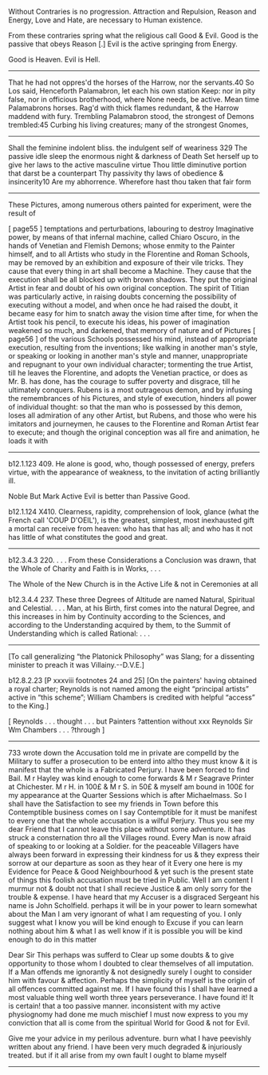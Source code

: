 
Without Contraries is no progression. Attraction and Repulsion, Reason and Energy, Love and Hate, are necessary to Human existence.

From these contraries spring what the religious call Good & Evil. Good is the passive that obeys Reason [.] Evil is the active springing from Energy.

Good is Heaven. Evil is Hell.


---
That he had not oppres'd the horses of the Harrow, nor the servants.40
So Los said, Henceforth Palamabron, let each his own station
Keep: nor in pity false, nor in officious brotherhood, where
None needs, be active. Mean time Palamabrons horses.
Rag'd with thick flames redundant, & the Harrow maddend with fury.
Trembling Palamabron stood, the strongest of Demons trembled:45
Curbing his living creatures; many of the strongest Gnomes,

---
Shall the feminine indolent bliss. the indulgent self of weariness
329
The passive idle sleep the enormous night & darkness of Death
Set herself up to give her laws to the active masculine virtue
Thou little diminutive portion that darst be a counterpart
Thy passivity thy laws of obedience & insincerity10
Are my abhorrence. Wherefore hast thou taken that fair form

---
These Pictures, among numerous others painted for experiment, were the result of

[ page55 ]
temptations and perturbations, labouring to destroy Imaginative power, by means of that infernal machine, called Chiaro Oscuro, in the hands of Venetian and Flemish Demons; whose enmity to the Painter himself, and to all Artists who study in the Florentine and Roman Schools, may be removed by an exhibition and exposure of their vile tricks. They cause that every thing in art shall become a Machine. They cause that the execution shall be all blocked up with brown shadows. They put the original Artist in fear and doubt of his own original conception. The spirit of Titian was particularly active, in raising doubts concerning the possibility of executing without a model, and when once he had raised the doubt, it became easy for him to snatch away the vision time after time, for when the Artist took his pencil, to execute his ideas, his power of imagination weakened so much, and darkened, that memory of nature and of Pictures
[ page56 ]
of the various Schools possessed his mind, instead of appropriate execution, resulting from the inventions; like walking in another man's style, or speaking or looking in another man's style and manner, unappropriate and repugnant to your own individual character; tormenting the true Artist, till he leaves the Florentine, and adopts the Venetian practice, or does as Mr. B. has done, has the courage to suffer poverty and disgrace, till he ultimately conquers.
Rubens is a most outrageous demon, and by infusing the remembrances of his Pictures, and style of execution, hinders all power of individual thought: so that the man who is possessed by this demon, loses all admiration of any other Artist, but Rubens, and those who were his imitators and journeymen, he causes to the Florentine and Roman Artist fear to execute; and though the original conception was all fire and animation, he loads it with

---
b12.1.123
409. He alone is good, who, though possessed of energy, prefers virtue, with the appearance of weakness, to the invitation of acting brilliantly ill.

Noble But Mark Active Evil is better than Passive Good.

b12.1.124
X410. Clearness, rapidity, comprehension of look, glance (what the French call 'COUP D'OEIL'), is the greatest, simplest, most inexhausted gift a mortal can receive from heaven: who has that has all; and who has it not has little of what constitutes the good and great.

---
b12.3.4.3
220. . . . From these Considerations a Conclusion was drawn, that the Whole of Charity and Faith is in Works, . . .

The Whole of the New Church is in the Active Life & not in Ceremonies at all

b12.3.4.4
237. These three Degrees of Altitude are named Natural, Spiritual and Celestial. . . . Man, at his Birth, first comes into the natural Degree, and this increases in him by Continuity according to the Sciences, and according to the Understanding acquired by them, to the Summit of Understanding which is called Rational: . . .

---
[To call generalizing “the Platonick Philosophy” was Slang; for a dissenting minister to preach it was Villainy.--D.V.E.]

b12.8.2.23
[P xxxviii footnotes 24 and 25] [On the painters' having obtained a royal charter; Reynolds is not named among the eight “principal artists” active in “this scheme”; William Chambers is credited with helpful “access” to the King.]

[ Reynolds . . . thought . . . but Painters ?attention without xxx Reynolds Sir Wm Chambers . . . ?through ]


---
733
wrote down the Accusation told me in private are compelld by the Military to suffer a prosecution to be enterd into altho they must know & it is manifest that the whole is a Fabricated Perjury. I have been forced to find Bail. M r Hayley was kind enough to come forwards & M r Seagrave Printer at Chichester. M r H. in 100£ & M r S. in 50£ & myself am bound in 100£ for my appearance at the Quarter Sessions which is after Michaelmass. So I shall have the Satisfaction to see my friends in Town before this Contemptible business comes on I say Contemptible for it must be manifest to every one that the whole accusation is a wilful Perjury. Thus you see my dear Friend that I cannot leave this place without some adventure. it has struck a consternation thro all the Villages round. Every Man is now afraid of speaking to or looking at a Soldier. for the peaceable Villagers have always been forward in expressing their kindness for us & they express their sorrow at our departure as soon as they hear of it Every one here is my Evidence for Peace & Good Neighbourhood & yet such is the present state of things this foolish accusation must be tried in Public. Well I am content I murmur not & doubt not that I shall recieve Justice & am only sorry for the trouble & expense. I have heard that my Accuser is a disgraced Sergeant his name is John Scholfield. perhaps it will be in your power to learn somewhat about the Man I am very ignorant of what I am requesting of you. I only suggest what I know you will be kind enough to Excuse if you can learn nothing about him & what I as well know if it is possible you will be kind enough to do in this matter

Dear Sir This perhaps was sufferd to Clear up some doubts & to give opportunity to those whom I doubted to clear themselves of all imputation. If a Man offends me ignorantly & not designedly surely I ought to consider him with favour & affection. Perhaps the simplicity of myself is the origin of all offences committed against me. If I have found this I shall have learned a most valuable thing well worth three years perseverance. I have found it! It is certain! that a too passive manner. inconsistent with my active physiognomy had done me much mischief I must now express to you my conviction that all is come from the spiritual World for Good & not for Evil.

Give me your advice in my perilous adventure. burn what I have peevishly written about any friend. I have been very much degraded & injuriously treated. but if it all arise from my own fault I ought to blame myself


---
